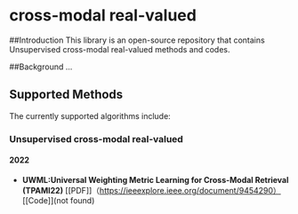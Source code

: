 # cross-modal real-valued
 



##Introduction
This library is an open-source repository that contains Unsupervised cross-modal real-valued methods and codes.

##Background
...

## Supported Methods
The currently supported algorithms include:

### Unsupervised cross-modal real-valued
 #### 2022

- **UWML:Universal Weighting Metric Learning for Cross-Modal Retrieval (TPAMI22)** [[PDF]]（https://ieeexplore.ieee.org/document/9454290） [[Code]](not found)